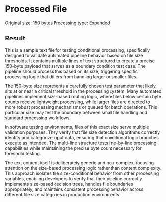 # Processed File

Original size: 150 bytes
Processing type: Expanded

## Result

This is a sample text file for testing conditional processing, specifically designed to validate automated pipeline behavior based on file size thresholds. It contains multiple lines of text structured to create a precise 150-byte payload that serves as a boundary condition test case. The pipeline should process this based on its size, triggering specific processing logic that differs from handling larger or smaller files.

The 150-byte size represents a carefully chosen test parameter that likely sits at or near a critical threshold in the processing system. Many automated pipelines implement size-based routing logic, where files below certain byte counts receive lightweight processing, while larger files are directed to more robust processing mechanisms or queued for batch operations. This particular size may test the boundary between small file handling and standard processing workflows.

In software testing environments, files of this exact size serve multiple validation purposes. They verify that file size detection algorithms correctly identify and categorize input data, ensuring that conditional logic branches execute as intended. The multi-line structure tests line-by-line processing capabilities while maintaining the precise byte count necessary for threshold testing.

The text content itself is deliberately generic and non-complex, focusing attention on the size-based processing logic rather than content complexity. This approach isolates the size-conditional behavior from other processing variables, enabling developers to verify that their pipeline correctly implements size-based decision trees, handles file boundaries appropriately, and maintains consistent processing behavior across different file size categories in production environments.